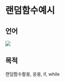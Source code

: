 # 랜덤함수예시
## 언어
<div>
<img src="https://img.shields.io/badge/python-3776AB?style=flat-square&logo=python&logoColor=white"> 
</div>

## 목적
랜덤함수활용, 응용, if, while

